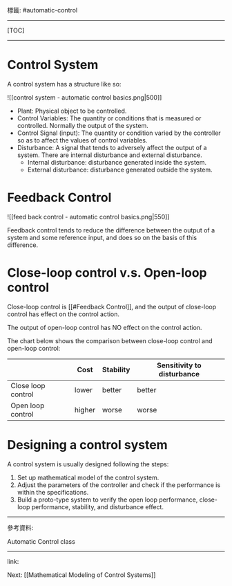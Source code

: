 標籤: #automatic-control

---

[TOC]

---

# Control System

A control system has a structure like so:

![[control system - automatic control basics.png|500]]

- Plant: Physical object to be controlled.
- Control Variables: The quantity or conditions that is measured or controlled. Normally the output of the system.
- Control Signal (input): The quantity or condition varied by the controller so as to affect the values of control variables.
- Disturbance: A signal that tends to adversely affect the output of a system. There are internal disturbance and external disturbance.
	- Internal disturbance: disturbance generated inside the system.
	- External disturbance: disturbance generated outside the system.

# Feedback Control

![[feed back control - automatic control basics.png|550]]

Feedback control tends to reduce the difference between the output of a system and some reference input, and does so on the basis of this difference.

# Close-loop control v.s. Open-loop control

Close-loop control is [[#Feedback Control]], and the output of close-loop control has effect on the control action. 

The output of open-loop control has NO effect on the control action.

The chart below shows the comparison between close-loop control and open-loop control:

|                    | Cost   | Stability | Sensitivity to disturbance |
| ------------------ | ------ | --------- | -------------------------- |
| Close loop control | lower  | better    | better                     |
| Open loop control  | higher | worse     | worse                      | 

# Designing a control system

A control system is usually designed following the steps:

1. Set up mathematical model of the control system.
2. Adjust the parameters of the controller and check if the performance is within the specifications.
3. Build a proto-type system to verify the open loop performance, close-loop performance, stability, and disturbance effect.

---

參考資料:

Automatic Control class

---

link:

Next: [[Mathematical Modeling of Control Systems]]